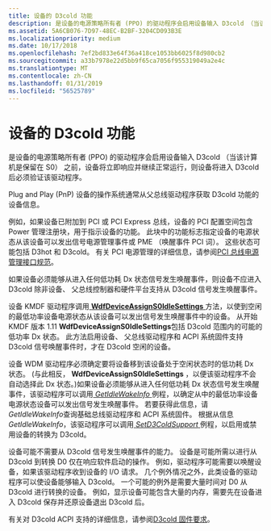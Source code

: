 ```yaml
---
title: 设备的 D3cold 功能
description: 是设备的电源策略所有者 (PPO) 的驱动程序会启用设备输入 D3cold （当该计算机是保留在 S0） 之前，设备将立即响应并继续正常运行，则设备将进入 D3cold 后必须验证该驱动程序。
ms.assetid: 5A6CB076-7D97-48EC-B2BF-3204CD093B3E
ms.localizationpriority: medium
ms.date: 10/17/2018
ms.openlocfilehash: 7ef2bd833e64f36a418ce1053bb6025f8d980cb2
ms.sourcegitcommit: a33b7978e22d5bb9f65ca7056f955319049a2e4c
ms.translationtype: MT
ms.contentlocale: zh-CN
ms.lasthandoff: 01/31/2019
ms.locfileid: "56525789"
---
```

# <a name="d3cold-capabilities-of-a-device"></a>设备的 D3cold 功能


是设备的电源策略所有者 (PPO) 的驱动程序会启用设备输入 D3cold （当该计算机是保留在 S0） 之前，设备将立即响应并继续正常运行，则设备将进入 D3cold 后必须验证该驱动程序。

Plug and Play (PnP) 设备的操作系统通常从父总线驱动程序获取 D3cold 功能的设备信息。

例如，如果设备已附加到 PCI 或 PCI Express 总线，设备的 PCI 配置空间包含 Power 管理注册块，用于指示设备的功能。 此块中的功能标志指定设备的电源状态从该设备可以发出信号电源管理事件或 PME （唤醒事件 PCI 词）。 这些状态可能包括 D3hot 和 D3cold。 有关 PCI 电源管理的详细信息，请参阅[PCI 总线电源管理接口规范](http://www.pcisig.com/specifications/conventional/pci_bus_power_management_interface/)。

如果设备必须能够从进入任何低功耗 Dx 状态信号发生唤醒事件，则设备不应进入 D3cold 除非设备、 父总线控制器和硬件平台支持从 D3cold 信号发生唤醒事件。

设备 KMDF 驱动程序调用[ **WdfDeviceAssignS0IdleSettings** ](https://msdn.microsoft.com/library/windows/hardware/ff545903)方法，以使到空闲的最低功率设备电源状态从该设备可以发出信号发生唤醒事件中的设备。 从开始 KMDF 版本 1.11 **WdfDeviceAssignS0IdleSettings**包括 D3cold 范围内的可能的低功率 Dx 状态。 此方法启用设备、 父总线驱动程序和 ACPI 系统固件支持 D3cold 信号唤醒事件时，才在 D3cold 空闲的设备。

设备 WDM 驱动程序必须确定要将设备移到该设备处于空闲状态时的低功耗 Dx 状态。 (与此相反， **WdfDeviceAssignS0IdleSettings** ，以便该驱动程序不会自动选择此 Dx 状态。)如果设备必须能够从进入任何低功耗 Dx 状态信号发生唤醒事件，该驱动程序可以调用[ *GetIdleWakeInfo* ](https://msdn.microsoft.com/library/windows/hardware/hh967712)例程，以确定从中的最低功率设备电源状态设备可以发出信号发生唤醒事件。 若要获得此信息，请*GetIdleWakeInfo*查询基础总线驱动程序和 ACPI 系统固件。 根据从信息*GetIdleWakeInfo*，该驱动程序可以调用[ *SetD3ColdSupport* ](https://msdn.microsoft.com/library/windows/hardware/hh967716)例程，以启用或禁用设备的转换为 D3cold。

设备可能不需要从 D3cold 信号发生唤醒事件的能力。 设备是可能所需以进行从 D3cold 到转换 D0 仅在响应软件启动的操作。 例如，驱动程序可能需要以唤醒设备，如果该驱动程序收到设备的 I/O 请求。 几个例外情况之外，此类设备的驱动程序可以使设备能够输入 D3cold。 一个可能的例外是需要大量时间对 D0 从 D3cold 进行转换的设备。 例如，显示设备可能包含大量的内存，需要先在设备进入 D3cold 保存并还原设备退出 D3cold 后。

有关对 D3cold ACPI 支持的详细信息，请参阅[D3cold 固件要求](https://msdn.microsoft.com/library/windows/hardware/dn605829)。

 

 




